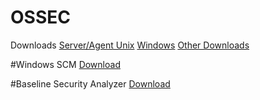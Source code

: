 # OSSEC
Downloads
[Server/Agent Unix](http://bit.ly/1nE3t7R)
[Windows](http://bit.ly/2h5rZzk)
[Other Downloads](http://bit.ly/2gToMQx)

#Windows SCM
[Download](http://bit.ly/2gzIeDS)

#Baseline Security Analyzer
[Download](http://bit.ly/1IJ6bkg)